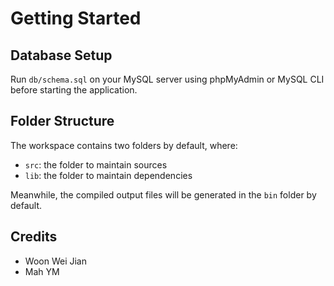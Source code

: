 # Getting Started
## Database Setup

Run `db/schema.sql` on your MySQL server using phpMyAdmin or MySQL CLI before starting the application.

## Folder Structure

The workspace contains two folders by default, where:

- `src`: the folder to maintain sources
- `lib`: the folder to maintain dependencies

Meanwhile, the compiled output files will be generated in the `bin` folder by default.


## Credits
- Woon Wei Jian
- Mah YM